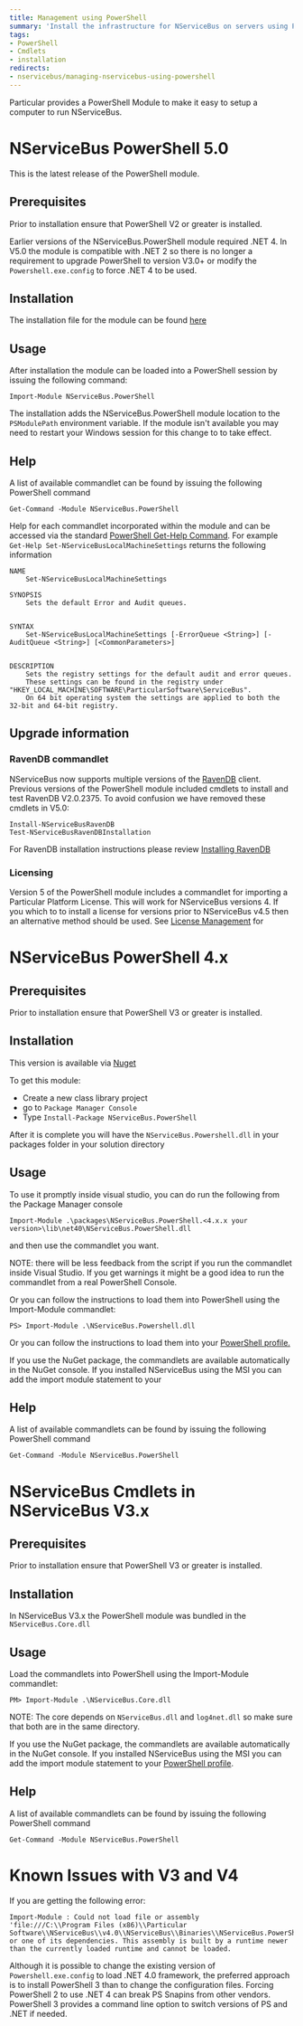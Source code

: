 ```yaml
---
title: Management using PowerShell
summary: 'Install the infrastructure for NServiceBus on servers using PowerShell. '
tags:
- PowerShell
- Cmdlets
- installation
redirects:
- nservicebus/managing-nservicebus-using-powershell
---
```


Particular provides a PowerShell Module to make it easy to setup a computer to run NServiceBus.

# NServiceBus PowerShell 5.0

This is the latest release of the PowerShell module.   

## Prerequisites

Prior to installation ensure that PowerShell V2 or greater is installed. 

Earlier versions of the NServiceBus.PowerShell module required .NET 4. In V5.0 the module is compatible with .NET 2 so there is no longer a requirement to upgrade PowerShell to version V3.0+ or modify the `Powershell.exe.config` to force .NET 4 to be used.

## Installation

The installation file for the module can be found [here](https://github.com/particular/NServicebus.Powershell/releases/latest)

## Usage

After installation the module can be loaded into a PowerShell session by issuing the following command:

	Import-Module NServiceBus.PowerShell

The installation adds the NServiceBus.PowerShell module location to the `PSModulePath` environment variable. If the module isn't available you may need to restart your Windows session for this change to to take effect.

## Help  
  
A list of available commandlet can be found by issuing the following PowerShell command

	Get-Command -Module NServiceBus.PowerShell

Help for each commandlet incorporated within the module and can be accessed via the standard [PowerShell Get-Help Command](https://technet.microsoft.com/en-us/library/ee176848.aspx). For example `Get-Help Set-NServiceBusLocalMachineSettings` returns the following information

	NAME
	    Set-NServiceBusLocalMachineSettings
    
	SYNOPSIS
	    Sets the default Error and Audit queues.
    
    
	SYNTAX
	    Set-NServiceBusLocalMachineSettings [-ErrorQueue <String>] [-AuditQueue <String>] [<CommonParameters>]
    
    
	DESCRIPTION
	    Sets the registry settings for the default audit and error queues.  
        These settings can be found in the registry under "HKEY_LOCAL_MACHINE\SOFTWARE\ParticularSoftware\ServiceBus".  
		On 64 bit operating system the settings are applied to both the 32-bit and 64-bit registry.
 
## Upgrade information

### RavenDB commandlet

NServiceBus now supports multiple versions of the [RavenDB](/nservicebus/ravendb/version-compatibility.md) client.  Previous versions of the PowerShell module included cmdlets to install and test  RavenDB V2.0.2375. To avoid confusion we have removed these cmdlets in V5.0:

	Install-NServiceBusRavenDB
	Test-NServiceBusRavenDBInstallation

For RavenDB installation instructions please review [Installing RavenDB](/nservicebus/ravendb/installation.md) 

### Licensing 
   
Version 5 of the PowerShell module includes a commandlet for importing a Particular Platform License. This will work for NServiceBus versions 4. If you which to to install a license for versions prior to NServiceBus v4.5 then an alternative method should be used. See  [License Management](/nservicebus/licensing/license-management.md) for

# NServiceBus PowerShell 4.x

## Prerequisites

Prior to installation ensure that PowerShell V3 or greater is installed. 

## Installation

This version is available via [Nuget](https://www.nuget.org/packages/NServiceBus.PowerShell/)

To get this module:

- Create a new class library project
- go to `Package Manager Console`
- Type `Install-Package NServiceBus.PowerShell`

After it is complete you will have the `NServiceBus.Powershell.dll` in your packages folder in your solution directory

## Usage

To use it promptly inside visual studio, you can do run the following from the Package Manager console

    Import-Module .\packages\NServiceBus.PowerShell.<4.x.x your version>\lib\net40\NServiceBus.PowerShell.dll

and then use the commandlet you want. 

NOTE: there will be less feedback from the script if you run the commandlet inside Visual Studio. If you get warnings it might be a good idea to run the commandlet from a real PowerShell Console.

Or you can follow the instructions to load them into PowerShell using the Import-Module commandlet:

    PS> Import-Module .\NServiceBus.Powershell.dll

Or you can follow the instructions to load them into your [PowerShell profile.](http://www.howtogeek.com/50236/customizing-your-powershell-profile/)

If you use the NuGet package, the commandlets are available automatically in the NuGet console. If you installed NServiceBus using the MSI you can add the import module statement to your

## Help  
  
A list of available commandlets can be found by issuing the following PowerShell command

	Get-Command -Module NServiceBus.PowerShell

# NServiceBus Cmdlets in NServiceBus V3.x

## Prerequisites

Prior to installation ensure that PowerShell V3 or greater is installed.

## Installation 

In NServiceBus V3.x the PowerShell module was bundled in the `NServiceBus.Core.dll`

## Usage 

Load the commandlets into PowerShell using the Import-Module commandlet:

    PM> Import-Module .\NServiceBus.Core.dll

NOTE: The core depends on `NServiceBus.dll` and `log4net.dll` so make sure that both are in the same directory.

If you use the NuGet package, the commandlets are available automatically in the NuGet console. If you installed NServiceBus using the MSI you can add the import module statement to your [PowerShell profile](http://www.howtogeek.com/50236/customizing-your-powershell-profile/).

## Help  
  
A list of available commandlets can be found by issuing the following PowerShell command

	Get-Command -Module NServiceBus.PowerShell


# Known Issues with V3 and V4

If you are getting the following error:

```
Import-Module : Could not load file or assembly
'file:///C:\\Program Files (x86)\\Particular Software\\NServiceBus\\v4.0\\NServiceBus\\Binaries\\NServiceBus.PowerShell.dll' or one of its dependencies. This assembly is built by a runtime newer than the currently loaded runtime and cannot be loaded. 
```

Although it is possible to change the existing version of `Powershell.exe.config` to load .NET 4.0 framework, the preferred approach is to install PowerShell 3 than to change the configuration files. Forcing PowerShell 2 to use .NET 4 can break PS Snapins from other vendors. PowerShell 3 provides a command line option to switch versions of PS and .NET if needed.